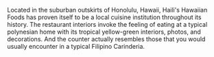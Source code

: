 Located in the suburban outskirts of Honolulu, Hawaii, Haili's Hawaiian Foods has proven itself to be a local cuisine institution throughout its history. The restaurant interiors invoke the feeling of eating at a typical polynesian home with its tropical yellow-green interiors, photos, and decorations. And the counter actually resembles those that you would usually encounter in a typical Filipino Carinderia.